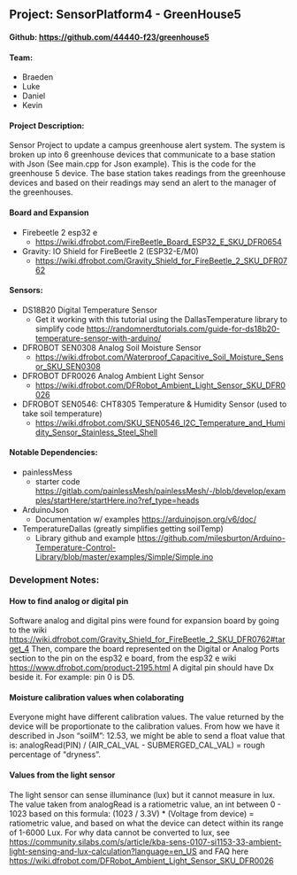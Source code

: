 ## Project: SensorPlatform4 - GreenHouse5
#### Github: https://github.com/44440-f23/greenhouse5
#### Team:
- Braeden
- Luke
- Daniel
- Kevin

#### Project Description:
Sensor Project to update a campus greenhouse alert system. The system is broken up into 6 greenhouse devices that communicate to a base station with Json (See main.cpp for Json example). This is the code for the greenhouse 5 device. The base station takes readings from the greenhouse devices and based on their readings may send an alert to the manager of the greenhouses.

#### Board and Expansion
- Firebeetle 2 esp32 e
  - https://wiki.dfrobot.com/FireBeetle_Board_ESP32_E_SKU_DFR0654
- Gravity: IO Shield for FireBeetle 2 (ESP32-E/M0)
  - https://wiki.dfrobot.com/Gravity_Shield_for_FireBeetle_2_SKU_DFR0762

#### Sensors:
- DS18B20 Digital Temperature Sensor
  - Get it working with this tutorial using the DallasTemperature library to simplify code https://randomnerdtutorials.com/guide-for-ds18b20-temperature-sensor-with-arduino/ 
- DFROBOT SEN0308 Analog Soil Moisture Sensor
  - https://wiki.dfrobot.com/Waterproof_Capacitive_Soil_Moisture_Sensor_SKU_SEN0308 
- DFROBOT DFR0026 Analog Ambient Light Sensor
  - https://wiki.dfrobot.com/DFRobot_Ambient_Light_Sensor_SKU_DFR0026 
- DFROBOT SEN0546: CHT8305 Temperature & Humidity Sensor (used to take soil temperature)
  - https://wiki.dfrobot.com/SKU_SEN0546_I2C_Temperature_and_Humidity_Sensor_Stainless_Steel_Shell

#### Notable Dependencies:
- painlessMess
  - starter code https://gitlab.com/painlessMesh/painlessMesh/-/blob/develop/examples/startHere/startHere.ino?ref_type=heads
- ArduinoJson
  - Documentation w/ examples https://arduinojson.org/v6/doc/ 
- TemperatureDallas (greatly simplifies getting soilTemp)
  - Library github and example https://github.com/milesburton/Arduino-Temperature-Control-Library/blob/master/examples/Simple/Simple.ino

### Development Notes:
#### How to find analog or digital pin
Software analog and digital pins were found for expansion board by going to the wiki https://wiki.dfrobot.com/Gravity_Shield_for_FireBeetle_2_SKU_DFR0762#target_4 Then, compare the board represented on the Digital or Analog Ports section to the pin on the esp32 e board, from the esp32 e wiki https://www.dfrobot.com/product-2195.html A digital pin should have Dx beside it. For example: pin 0 is D5.

#### Moisture calibration values when colaborating
Everyone might have different calibration values. The value returned by the device will be proportionate to the calibration values. From how we have it described in Json “soilM”: 12.53, we might be able to send a float value that is: analogRead(PIN) / (AIR_CAL_VAL - SUBMERGED_CAL_VAL) = rough percentage of "dryness”.

#### Values from the light sensor
The light sensor can sense illuminance (lux) but it cannot measure in lux. The value taken from analogRead is a ratiometric value, an int between 0 - 1023 based on this formula: (1023 / 3.3V) * (Voltage from device) = ratiometric value, and based on what the device can detect within its range of 1-6000 Lux.
For why data cannot be converted to lux, see https://community.silabs.com/s/article/kba-sens-0107-si1153-33-ambient-light-sensing-and-lux-calculation?language=en_US
and FAQ here https://wiki.dfrobot.com/DFRobot_Ambient_Light_Sensor_SKU_DFR0026 
